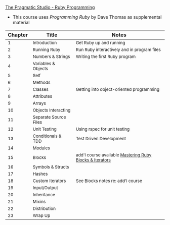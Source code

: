 
[The Pragmatic Studio - Ruby Programming](https://pragmaticstudio.com/courses/ruby)

* This course uses *Programming Ruby* by Dave Thomas as supplemental material

 Chapter | Title | Notes
   ---   |   --- |   ---
 <sup>1<sup> | <sup>Introduction<sup> | <sup>Get Ruby up and running<sup>
 <sup>2<sup> | <sup>Running Ruby<sup> | <sup>Run Ruby interactively and in program files<sup>
 <sup>3<sup> | <sup>Numbers & Strings<sup> | <sup>Writing the first Ruby program<sup>
 <sup>4<sup> | <sup>Variables & Objects<sup> |
 <sup>5<sup> | <sup>Self<sup> |
 <sup>6<sup> | <sup>Methods<sup> |
 <sup>7<sup> | <sup>Classes<sup> | <sup>Getting into object-oriented programming<sup>
 <sup>8<sup> | <sup>Attributes<sup> |
 <sup>9<sup> | <sup>Arrays<sup> |
 <sup>10<sup> | <sup>Objects Interacting<sup> |
 <sup>11<sup> | <sup>Separate Source Files<sup> |
 <sup>12<sup> | <sup>Unit Testing<sup> | <sup>Using rspec for unit testing<sup>
 <sup>13<sup> | <sup>Conditionals & TDD<sup> | <sup>Test Driven Development<sup>
 <sup>14<sup> | <sup>Modules<sup> |
 <sup>15<sup> | <sup>Blocks<sup> | <sup>add'l course available [Mastering Ruby Blocks & Iterators](https://pragmaticstudio.com/ruby-blocks)<sup>
 <sup>16<sup> | <sup>Symbols & Structs<sup> |
 <sup>17<sup> | <sup>Hashes<sup> |
 <sup>18<sup> | <sup>Custom Iterators<sup> | <sup>See Blocks notes re: add'l course<sup>
 <sup>19<sup> | <sup>Input/Output<sup> |
 <sup>20<sup> | <sup>Inheritance<sup> |
 <sup>21<sup> | <sup>Mixins<sup> |
 <sup>22<sup> | <sup>Distribution<sup> |
 <sup>23<sup> | <sup>Wrap Up<sup> |
